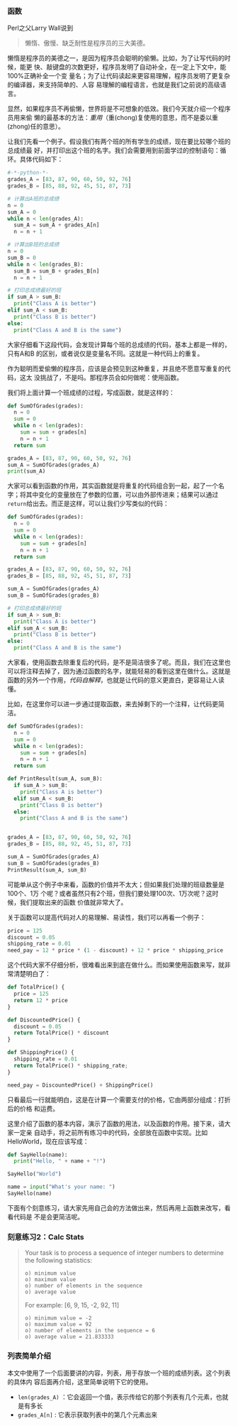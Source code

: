 ### 函数

Perl之父Larry Wall说到
> 懒惰、傲慢、缺乏耐性是程序员的三大美德。


懒惰是程序员的美德之一，是因为程序员会聪明的偷懒。比如，为了让写代码的时候，能更
快、敲键盘的次数更好，程序员发明了自动补全，在一定上下文中，能100%正确补全一个变
量名；为了让代码读起来更容易理解，程序员发明了更复杂的编译器，来支持简单的、人容
易理解的编程语言，也就是我们之前说的高级语言。

显然，如果程序员不再偷懒，世界将是不可想象的低效。我们今天就介绍一个程序员用来偷
懒的最基本的方法：*重用*（重(chong)复使用的意思，而不是委以重(zhong)任的意思）。


让我们先看一个例子。假设我们有两个班的所有学生的成绩，现在要比较哪个班的总成绩最
好，并打印出这个班的名字。我们会需要用到前面学过的控制语句：循环。具体代码如下：

```py
#-*-python-*-
grades_A = [83, 87, 90, 60, 50, 92, 76]
grades_B = [85, 88, 92, 45, 51, 87, 73]

# 计算出A班的总成绩
n = 0
sum_A = 0
while n < len(grades_A):
  sum_A = sum_A + grades_A[n]
  n = n + 1

# 计算出B班的总成绩
n = 0
sum_B = 0
while n < len(grades_B):
  sum_B = sum_B + grades_B[n]
  n = n + 1

# 打印总成绩最好的班
if sum_A > sum_B:
  print("Class A is better")
elif sum_A < sum_B:
  print("Class B is better")
else:
  print("Class A and B is the same")

```

大家仔细看下这段代码，会发现计算每个班的总成绩的代码，基本上都是一样的，只有A和B
的区别，或者说仅是变量名不同。这就是一种代码上的重复。

作为聪明而爱偷懒的程序员，应该是会预见到这种重复，并且绝不愿意写重复的代码，这太
没挑战了，不是吗。那程序员会如何做呢：使用函数。

我们将上面计算一个班成绩的过程，写成函数，就是这样的：

```py
def SumOfGrades(grades):
  n = 0
  sum = 0
  while n < len(grades):
    sum = sum + grades[n]
    n = n + 1
  return sum

grades_A = [83, 87, 90, 60, 50, 92, 76]
sum_A = SumOfGrades(grades_A)
print(sum_A)
```

大家可以看到函数的作用，其实函数就是将重复的代码组合到一起，起了一个名字；将其中变化的变量放在了参数的位置，可以由外部传进来；结果可以通过`return`给出去。而正是这样，可以让我们少写类似的代码：

```py
def SumOfGrades(grades):
  n = 0
  sum = 0
  while n < len(grades):
    sum = sum + grades[n]
    n = n + 1
  return sum

grades_A = [83, 87, 90, 60, 50, 92, 76]
grades_B = [85, 88, 92, 45, 51, 87, 73]

sum_A = SumOfGrades(grades_A)
sum_B = SumOfGrades(grades_B)

# 打印总成绩最好的班
if sum_A > sum_B:
  print("Class A is better")
elif sum_A < sum_B:
  print("Class B is better")
else:
  print("Class A and B is the same")
```

大家看，使用函数去除重复后的代码，是不是简洁很多了呢。而且，我们在这里也可以将注释去掉了，因为通过函数的名字，就能轻易的看到这里在做什么。这就是函数的另外一个作用，*代码自解释*，也就是让代码的意义更直白，更容易让人读懂。

比如，在这里你可以进一步通过提取函数，来去掉剩下的一个注释，让代码更简洁。

```py
def SumOfGrades(grades):
  n = 0
  sum = 0
  while n < len(grades):
    sum = sum + grades[n]
    n = n + 1
  return sum

def PrintResult(sum_A, sum_B):
  if sum_A > sum_B:
    print("Class A is better")
  elif sum_A < sum_B:
    print("Class B is better")
  else:
    print("Class A and B is the same")


grades_A = [83, 87, 90, 60, 50, 92, 76]
grades_B = [85, 88, 92, 45, 51, 87, 73]

sum_A = SumOfGrades(grades_A)
sum_B = SumOfGrades(grades_B)
PrintResult(sum_A, sum_B)

```

可能单从这个例子中来看，函数的价值并不太大；但如果我们处理的班级数量是100个、1万
个呢？或者虽然只有2个班，但我们要处理100次、1万次呢？这时候，我们提取出来的函数
价值就非常大了。

关于函数可以提高代码对人的易理解、易读性，我们可以再看一个例子：

```py
price = 125
discount = 0.05
shipping_rate = 0.01
need_pay = 12 * price * (1 - discount) + 12 * price * shipping_price
```

这个代码大家不仔细分析，很难看出来到底在做什么。而如果使用函数来写，就非常清楚明白了：

```py
def TotalPrice() {
  price = 125
  return 12 * price
}

def DiscountedPrice() {
  discount = 0.05
  return TotalPrice() * discount
}

def ShippingPrice() {
  shipping_rate = 0.01
  return TotalPrice() * shipping_rate;
}

need_pay = DiscountedPrice() + ShippingPrice()

```

只看最后一行就能明白，这是在计算一个需要支付的价格，它由两部分组成：打折后的价格
和运费。



这里介绍了函数的基本内容，演示了函数的用法，以及函数的作用。接下来，请大家一定亲
自动手，将之前所有练习中的代码，全部放在函数中实现。比如HelloWorld，现在应该写成：

```py
def SayHello(name):
  print("Hello, " + name + "!")

SayHello("World")

name = input("What's your name: ")
SayHello(name)

```

下面有个刻意练习，请大家先用自己会的方法做出来，然后再用上函数来改写，看看代码是
不是会更简洁呢。

### 刻意练习2：Calc Stats

> Your task is to process a sequence of integer numbers
> to determine the following statistics:
> 
>     o) minimum value
>     o) maximum value
>     o) number of elements in the sequence
>     o) average value
> 
> For example: [6, 9, 15, -2, 92, 11]
> 
>     o) minimum value = -2
>     o) maximum value = 92
>     o) number of elements in the sequence = 6
>     o) average value = 21.833333

### 列表简单介绍

本文中使用了一个后面要讲的内容，列表，用于存放一个班的成绩列表。这个列表的具体内
容后面再介绍，这里简单说明下它的使用。

- `len(grades_A)` ：它会返回一个值，表示传给它的那个列表有几个元素，也就是有多长
- `grades_A[n]` : 它表示获取列表中的第几个元素出来

